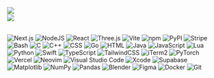 
<a href="https://github.com/anuraghazra/github-readme-stats">
  <img align="left" src="https://github-readme-stats.vercel.app/api/top-langs/?username=dylandibeneditto&langs_count=20&theme=dark&hide_border=true&layout=compact" />
</a>
<br>
<div align="left">
  <img src="https://komarev.com/ghpvc/?username=dylandibeneditto" />
</div>
<br>
<p align="left">
<img src="https://img.shields.io/badge/Next.js-black?logo=next.js&logoColor=white" alt="Next.js" />
<img src="https://img.shields.io/badge/Node.js-6DA55F?logo=node.js&logoColor=white" alt="NodeJS" />
<img src="https://img.shields.io/badge/React-%2320232a.svg?logo=react&logoColor=%2361DAFB" alt="React" />
<img src="https://img.shields.io/badge/Three.js-000?logo=threedotjs&logoColor=fff" alt="Three.js" />
<img src="https://img.shields.io/badge/Vite-646CFF?logo=vite&logoColor=fff" alt="Vite" />
<img src="https://img.shields.io/badge/npm-CB3837?logo=npm&logoColor=fff" alt="npm" />
<img src="https://img.shields.io/badge/PyPI-3775A9?logo=pypi&logoColor=fff" alt="PyPI" />
<img src="https://img.shields.io/badge/Stripe-5851DD?logo=stripe&logoColor=fff" alt="Stripe" />
<img src="https://img.shields.io/badge/Bash-4EAA25?logo=gnubash&logoColor=fff" alt="Bash" />
<img src="https://img.shields.io/badge/C-00599C?logo=c&logoColor=white" alt="C" />
<img src="https://img.shields.io/badge/C++-%2300599C.svg?logo=c%2B%2B&logoColor=white" alt="C++" />
<img src="https://img.shields.io/badge/CSS-1572B6?logo=css3&logoColor=fff" alt="CSS" />
<img src="https://img.shields.io/badge/Go-%2300ADD8.svg?&logo=go&logoColor=white" alt="Go" />
<img src="https://img.shields.io/badge/HTML-%23E34F26.svg?logo=html5&logoColor=white" alt="HTML" />
<img src="https://img.shields.io/badge/Java-%23ED8B00.svg?logo=openjdk&logoColor=white" alt="Java" />
<img src="https://img.shields.io/badge/JavaScript-F7DF1E?logo=javascript&logoColor=000" alt="JavaScript" />
<img src="https://img.shields.io/badge/Lua-%232C2D72.svg?logo=lua&logoColor=white" alt="Lua" />
<img src="https://img.shields.io/badge/Python-3776AB?logo=python&logoColor=fff" alt="Python" />
<img src="https://img.shields.io/badge/Swift-F54A2A?logo=swift&logoColor=white" alt="Swift" />
<img src="https://img.shields.io/badge/TypeScript-3178C6?logo=typescript&logoColor=fff" alt="TypeScript" />
<img src="https://img.shields.io/badge/Tailwind%20CSS-%2338B2AC.svg?logo=tailwind-css&logoColor=white" alt="TailwindCSS" />
<img src="https://img.shields.io/badge/iTerm2-000000?logo=iterm2&logoColor=fff" alt="iTerm2" />
<img src="https://img.shields.io/badge/PyTorch-ee4c2c?logo=pytorch&logoColor=white" alt="PyTorch" />
<img src="https://img.shields.io/badge/Vercel-%23000000.svg?logo=vercel&logoColor=white" alt="Vercel" />
<img src="https://img.shields.io/badge/Neovim-57A143?logo=neovim&logoColor=fff" alt="Neovim" />
<img src="https://custom-icon-badges.demolab.com/badge/Visual%20Studio%20Code-0078d7.svg?logo=vsc&logoColor=white" alt="Visual Studio Code" />
<img src="https://img.shields.io/badge/Xcode-007ACC?logo=Xcode&logoColor=white" alt="Xcode" />
<img src="https://img.shields.io/badge/Supabase-3FCF8E?logo=supabase&logoColor=fff" alt="Supabase" />
<img src="https://custom-icon-badges.demolab.com/badge/Matplotlib-71D291?logo=matplotlib&logoColor=fff" alt="Matplotlib" />
<img src="https://img.shields.io/badge/NumPy-4DABCF?logo=numpy&logoColor=fff" alt="NumPy" />
<img src="https://img.shields.io/badge/Pandas-150458?logo=pandas&logoColor=fff" alt="Pandas" />
<img src="https://img.shields.io/badge/Blender-%23F5792A.svg?logo=blender&logoColor=white" alt="Blender" />
<img src="https://img.shields.io/badge/Figma-F24E1E?logo=figma&logoColor=white" alt="Figma" />
<img src="https://img.shields.io/badge/Docker-2496ED?logo=docker&logoColor=fff" alt="Docker" />
<img src="https://img.shields.io/badge/Git-F05032?logo=git&logoColor=fff" alt="Git" />
</p>

